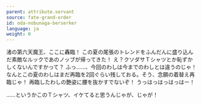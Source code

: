 ```yaml
---
parent: attribute.servant
source: fate-grand-order
id: oda-nobunaga-berserker
language: ja
weight: 0
---
```


渚の第六天魔王、ここに轟臨！
この夏の尾張のトレンドをふんだんに盛り込んだ素敵なルックであのノッブが帰ってきた！
え？クソダサＴシャツとか恥ずかしくないんですかって？
ふっ……、今回のわしは今までのわしとは違うのじゃ！なんとこの夏のわしはまだ再臨を2回ぐらい残しておる。そう、念願の着替え再臨じゃ！
再臨したわしの艶姿に腰を抜かすでないぞ！
うっはっはっはっはー！

……というかこのＴシャツ、イケてると思うんじゃが、じゃが！
